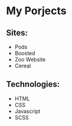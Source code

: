 # My Porjects

## Sites:
* Pods
* Boosted
* Zoo Website 
* Cereal
## Technologies:
* HTML
* CSS 
* Javascript 
* SCSS
